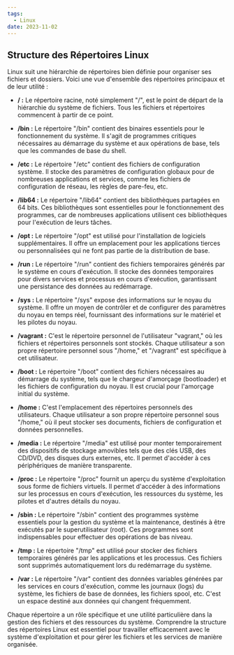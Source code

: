 ```yaml
---
tags:
  - Linux
date: 2023-11-02
---
```

## Structure des Répertoires Linux

Linux suit une hiérarchie de répertoires bien définie pour organiser ses fichiers et dossiers. Voici une vue d'ensemble des répertoires principaux et de leur utilité :

- **/ :** Le répertoire racine, noté simplement "/", est le point de départ de la hiérarchie du système de fichiers. Tous les fichiers et répertoires commencent à partir de ce point.
    
- **/bin :** Le répertoire "/bin" contient des binaires essentiels pour le fonctionnement du système. Il s'agit de programmes critiques nécessaires au démarrage du système et aux opérations de base, tels que les commandes de base du shell.
    
- **/etc :** Le répertoire "/etc" contient des fichiers de configuration système. Il stocke des paramètres de configuration globaux pour de nombreuses applications et services, comme les fichiers de configuration de réseau, les règles de pare-feu, etc.
    
- **/lib64 :** Le répertoire "/lib64" contient des bibliothèques partagées en 64 bits. Ces bibliothèques sont essentielles pour le fonctionnement des programmes, car de nombreuses applications utilisent ces bibliothèques pour l'exécution de leurs tâches.
    
- **/opt :** Le répertoire "/opt" est utilisé pour l'installation de logiciels supplémentaires. Il offre un emplacement pour les applications tierces ou personnalisées qui ne font pas partie de la distribution de base.
    
- **/run :** Le répertoire "/run" contient des fichiers temporaires générés par le système en cours d'exécution. Il stocke des données temporaires pour divers services et processus en cours d'exécution, garantissant une persistance des données au redémarrage.
    
- **/sys :** Le répertoire "/sys" expose des informations sur le noyau du système. Il offre un moyen de contrôler et de configurer des paramètres du noyau en temps réel, fournissant des informations sur le matériel et les pilotes du noyau.
    
- **/vagrant :** C'est le répertoire personnel de l'utilisateur "vagrant," où les fichiers et répertoires personnels sont stockés. Chaque utilisateur a son propre répertoire personnel sous "/home," et "/vagrant" est spécifique à cet utilisateur.
    
- **/boot :** Le répertoire "/boot" contient des fichiers nécessaires au démarrage du système, tels que le chargeur d'amorçage (bootloader) et les fichiers de configuration du noyau. Il est crucial pour l'amorçage initial du système.
    
- **/home :** C'est l'emplacement des répertoires personnels des utilisateurs. Chaque utilisateur a son propre répertoire personnel sous "/home," où il peut stocker ses documents, fichiers de configuration et données personnelles.
    
- **/media :** Le répertoire "/media" est utilisé pour monter temporairement des dispositifs de stockage amovibles tels que des clés USB, des CD/DVD, des disques durs externes, etc. Il permet d'accéder à ces périphériques de manière transparente.
    
- **/proc :** Le répertoire "/proc" fournit un aperçu du système d'exploitation sous forme de fichiers virtuels. Il permet d'accéder à des informations sur les processus en cours d'exécution, les ressources du système, les pilotes et d'autres détails du noyau.
    
- **/sbin :** Le répertoire "/sbin" contient des programmes système essentiels pour la gestion du système et la maintenance, destinés à être exécutés par le superutilisateur (root). Ces programmes sont indispensables pour effectuer des opérations de bas niveau.
    
- **/tmp :** Le répertoire "/tmp" est utilisé pour stocker des fichiers temporaires générés par les applications et les processus. Ces fichiers sont supprimés automatiquement lors du redémarrage du système.
    
- **/var :** Le répertoire "/var" contient des données variables générées par les services en cours d'exécution, comme les journaux (logs) du système, les fichiers de base de données, les fichiers spool, etc. C'est un espace destiné aux données qui changent fréquemment.
    

Chaque répertoire a un rôle spécifique et une utilité particulière dans la gestion des fichiers et des ressources du système. Comprendre la structure des répertoires Linux est essentiel pour travailler efficacement avec le système d'exploitation et pour gérer les fichiers et les services de manière organisée.